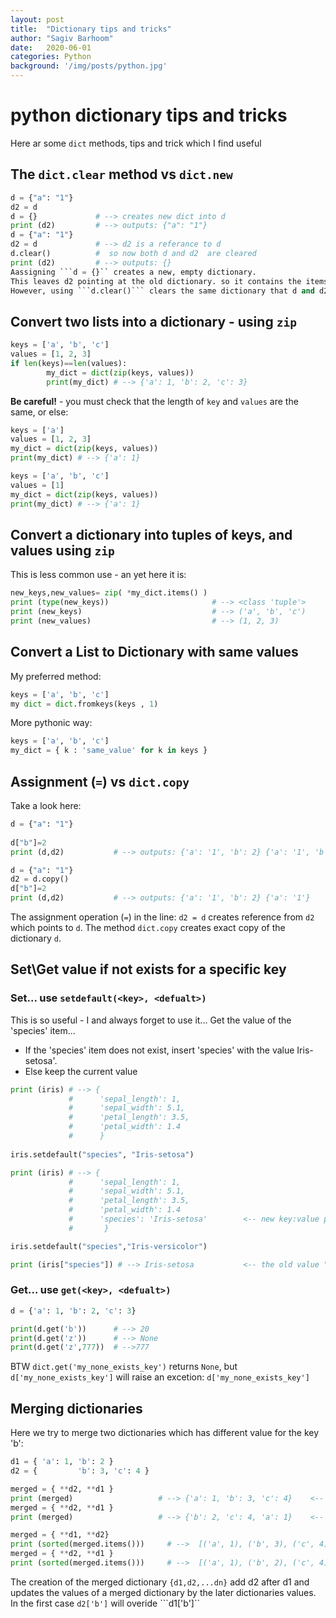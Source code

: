 ```yaml
---
layout: post
title:  "Dictionary tips and tricks"
author: "Sagiv Barhoom"
date:   2020-06-01
categories: Python
background: '/img/posts/python.jpg'
---
```


# python dictionary tips and tricks
Here ar some ```dict``` methods, tips and trick which I find useful

## The ```dict.clear``` method vs ```dict.new```
```python
d = {"a": "1"}
d2 = d
d = {}             # --> creates new dict into d
print (d2)         # --> outputs: {"a": "1"}
d = {"a": "1"}
d2 = d             # --> d2 is a referance to d
d.clear()          #  so now both d and d2  are cleared
print (d2)         # --> outputs: {}
Aassigning ```d = {}`` creates a new, empty dictionary.
This leaves d2 pointing at the old dictionary. so it contains the items of the original dictionary.
However, using ```d.clear()``` clears the same dictionary that d and d2 both point at.
```

## Convert two lists into a dictionary - using ```zip```
```python
keys = ['a', 'b', 'c']
values = [1, 2, 3]
if len(keys)==len(values):
        my_dict = dict(zip(keys, values))
        print(my_dict) # --> {'a': 1, 'b': 2, 'c': 3}
```
**Be careful!** - you must check that the length of ```key``` and ```values``` are the same, or else:
```python
keys = ['a']
values = [1, 2, 3]
my_dict = dict(zip(keys, values))
print(my_dict) # --> {'a': 1}

keys = ['a', 'b', 'c']
values = [1]
my_dict = dict(zip(keys, values))
print(my_dict) # --> {'a': 1}
```

## Convert a dictionary into tuples of keys, and values using ```zip```
This is less common use - an yet here it is:
```python
new_keys,new_values= zip( *my_dict.items() )
print (type(new_keys))                       # --> <class 'tuple'>
print (new_keys)                             # --> ('a', 'b', 'c')
print (new_values)                           # --> (1, 2, 3)
```

## Convert a List to Dictionary with same values
My preferred method:
```python
keys = ['a', 'b', 'c']
my dict = dict.fromkeys(keys , 1)
```
More pythonic way:
```python
keys = ['a', 'b', 'c']
my_dict = { k : 'same_value' for k in keys }
```


## Assignment (```=```) vs ```dict.copy```
Take a look here:
```python
d = {"a": "1"}
        
d["b"]=2
print (d,d2)           # --> outputs: {'a': '1', 'b': 2} {'a': '1', 'b': 2}

d = {"a": "1"}
d2 = d.copy()
d["b"]=2
print (d,d2)           # --> outputs: {'a': '1', 'b': 2} {'a': '1'}
```
The assignment operation (```=```) in the line:  ```d2 = d``` creates reference from ```d2``` which points to ```d```.
The method ```dict.copy``` creates exact copy of the dictionary ```d```.

## Set\Get value if not exists for a specific key
### Set... use ```setdefault(<key>, <defualt>)```
This is so useful - I and always forget to use it...
Get the value of the 'species' item...
- If the 'species' item does not exist, insert 'species' with the value Iris-setosa'.
- Else keep the current value

```python
print (iris) # --> {
             #      'sepal_length': 1, 
             #      'sepal_width': 5.1, 
             #      'petal_length': 3.5, 
             #      'petal_width': 1.4
             #      }
             
iris.setdefault("species", "Iris-setosa")

print (iris) # --> {
             #      'sepal_length': 1, 
             #      'sepal_width': 5.1, 
             #      'petal_length': 3.5, 
             #      'petal_width': 1.4
             #      'species': 'Iris-setosa'        <-- new key:value pair
             #       }

iris.setdefault("species","Iris-versicolor")

print (iris["species"]) # --> Iris-setosa           <-- the old value "Iris-setosa" did not chaneged
```

### Get... use ```get(<key>, <defualt>)```
```python
d = {'a': 1, 'b': 2, 'c': 3}

print(d.get('b'))      # --> 20
print(d.get('z'))      # --> None
print(d.get('z',777))  # -->777
```
BTW ```dict.get('my_none_exists_key')``` returns ```None```, but ```d['my_none_exists_key']``` will raise an excetion:
```d['my_none_exists_key']```


## Merging dictionaries
Here we try to merge two dictionaries which has different value for the key 'b':

```python
d1 = { 'a': 1, 'b': 2 }
d2 = {         'b': 3, 'c': 4 }

merged = { **d2, **d1 }
print (merged)                   # --> {'a': 1, 'b': 3, 'c': 4}    <-- d['b']=3
merged = { **d2, **d1 }
print (merged)                   # --> {'b': 2, 'c': 4, 'a': 1}    <-- d['b']=4 

merged = { **d1, **d2}
print (sorted(merged.items()))     # -->  [('a', 1), ('b', 3), ('c', 4)] <-- d['b'] =3            
merged = { **d2, **d1 }
print (sorted(merged.items()))     # -->  [('a', 1), ('b', 2), ('c', 4)] <-- d['b'] =2            
```
The creation of the merged dictionary  ```{d1,d2,...dn}``` add d2 after d1 and updates the values of a merged dictionary by the later dictionaries values.
In the first case ```d2['b']``` will overide  ```d1['b']``

